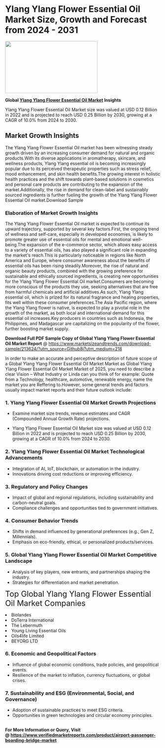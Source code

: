 <H1>Ylang Ylang Flower Essential Oil Market Size, Growth and Forecast from 2024 - 2031</H1><img class="aligncenter size-medium wp-image-584254" src="https://thirdeyenews.in/wp-content/uploads/2024/09/Global-Market-Research-300x168.jpeg" alt="" width="300" height="168" /><p><strong>Global&nbsp;<a href="https://www.marketsizeandtrends.com/download-sample/213624/?utm_source=Github8j?utm_medium=218">Ylang Ylang Flower Essential Oil Market</a> Insights</strong></p><p>Ylang Ylang Flower Essential Oil Market size was valued at USD 0.12 Billion in 2022 and is projected to reach USD 0.25 Billion by 2030, growing at a CAGR of 10.0% from 2024 to 2030.</p><p><h2>Market Growth Insights</h2> The Ylang Ylang Flower Essential Oil market has been witnessing steady growth driven by an increasing consumer demand for natural and organic products.With its diverse applications in aromatherapy, skincare, and wellness products, Ylang Ylang essential oil is becoming increasingly popular due to its perceived therapeutic properties such as stress relief, mood enhancement, and skin health benefits.The growing interest in holistic health practices and the shift towards plant-based solutions in cosmetics and personal care products are contributing to the expansion of the market.Additionally, the rise in demand for clean-label and sustainably sourced ingredients is further fueling the growth of the Ylang Ylang Flower Essential Oil market.Download Sample <h3>Elaboration of Market Growth Insights</h3> The Ylang Ylang Flower Essential Oil market is expected to continue its upward trajectory, supported by several key factors.First, the ongoing trend of wellness and self-care, especially in developed economies, is likely to promote greater use of essential oils for mental and emotional well-being.The expansion of the e-commerce sector, which allows easy access to a variety of essential oils, has also played a significant role in expanding the market's reach.This is particularly noticeable in regions like North America and Europe, where consumer awareness about the benefits of essential oils has been rising steadily.Moreover, the rise of natural and organic beauty products, combined with the growing preference for sustainable and ethically sourced ingredients, is creating new opportunities for the Ylang Ylang Flower Essential Oil market.Consumers are becoming more conscious of the products they use, seeking alternatives that are free from harmful chemicals and artificial additives.As such, Ylang Ylang essential oil, which is prized for its natural fragrance and healing properties, fits well within these consumer preferences.The Asia Pacific region, where the Ylang Ylang flower is native, is expected to play a pivotal role in the growth of the market, as both local and international demand for this essential oil increases.Key producers in countries such as Indonesia, the Philippines, and Madagascar are capitalizing on the popularity of the flower, further boosting market supply.</p><p><span class=""><strong>Download Full PDF Sample Copy of Global Ylang Ylang Flower Essential Oil Market Report</strong> @ <a href="https://www.marketsizeandtrends.com/download-sample/213624/?utm_source=Github8j?utm_medium=218" target="_blank">https://www.marketsizeandtrends.com/download-sample/213624/?utm_source=Github8j?utm_medium=218</a></span></p><p>In order to make an accurate and perceptive description of future scope of a Global&nbsp;Ylang Ylang Flower Essential Oil Market Market as Global&nbsp;Ylang Ylang Flower Essential Oil Market Market of 2025, you need to describe a clear Vision &ndash; What Industry or Linda can you think of for example: Quote from a Technology, healthcare, automotive, renewable energy, name the market you are Reffering to.However, some general trends and factors usually impact market reports and their future outlook include:</p><h3>1.&nbsp;<strong>Ylang Ylang Flower Essential Oil Market Growth Projections</strong></h3><ul><li>Examine market size trends, revenue estimates and CAGR (Compounded Annual Growth Rate) projections.</li><li><p>Ylang Ylang Flower Essential Oil Market size was valued at USD 0.12 Billion in 2022 and is projected to reach USD 0.25 Billion by 2030, growing at a CAGR of 10.0% from 2024 to 2030.</p></li></ul><h3>2.&nbsp;<strong>Ylang Ylang Flower Essential Oil Market Technological Advancements</strong></h3><ul><li>Integration of AI, IoT, blockchain, or automation in the industry.</li><li>Innovations driving cost reductions or improving efficiency.</li></ul><h3>3.&nbsp;<strong>Regulatory and Policy Changes</strong></h3><ul><li>Impact of global and regional regulations, including sustainability and carbon-neutral goals.</li><li>Compliance challenges and opportunities tied to government initiatives.</li></ul><h3>4.&nbsp;<strong>Consumer Behavior Trends</strong></h3><ul><li>Shifts in demand influenced by generational preferences (e.g., Gen Z, Millennials).</li><li>Emphasis on eco-friendly, ethical, or personalized products/services.</li></ul><h3>5.&nbsp;<strong>Global Ylang Ylang Flower Essential Oil Market Competitive Landscape</strong></h3><ul><li>Analysis of key players, new entrants, and partnerships shaping the industry.</li><li>Strategies for differentiation and market penetration.</li></ul><p data-pm-slice="1 1 []"><span style="color: inherit; font-family: inherit; font-size: 25px;">Top Global Ylang Ylang Flower Essential Oil Market Companies</span></p><div class="" data-test-id=""><p><li>Biolandes</li><li> DoTerra International</li><li> The Lebermuth</li><li> Young Living Essential Oils</li><li> Oils4life Limited</li><li> BEYORG LTD</li></p></div><h3>6.&nbsp;<strong>Economic and Geopolitical Factors</strong></h3><ul><li>Influence of global economic conditions, trade policies, and geopolitical events.</li><li>Resilience of the market to inflation, currency fluctuations, or global crises.</li></ul><h3>7.&nbsp;<strong>Sustainability and ESG (Environmental, Social, and Governance)</strong></h3><ul><li>Adoption of sustainable practices to meet ESG criteria.</li><li>Opportunities in green technologies and circular economy principles.</li></ul><h2><strong style="font-size: 14px;">For More Information or Query, Visit @&nbsp;</strong><a style="background-color: #ffffff; font-size: 14px;" href="https://www.marketsizeandtrends.com/report/ylang-ylang-flower-essential-oil-market/" target="_blank">https://www.verifiedmarketreports.com/product/airport-passenger-boarding-bridge-market</a></h2>